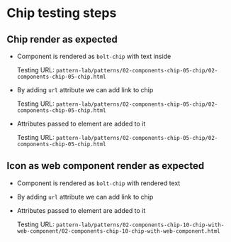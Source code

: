 # Chip testing steps

## Chip render as expected

- Component is rendered as `bolt-chip` with text inside

  Testing URL: `pattern-lab/patterns/02-components-chip-05-chip/02-components-chip-05-chip.html`
  
- By adding `url` attribute we can add link to chip
  
  Testing URL: `pattern-lab/patterns/02-components-chip-05-chip/02-components-chip-05-chip.html`
  
- Attributes passed to element are added to it
  
  Testing URL: `pattern-lab/patterns/02-components-chip-05-chip/02-components-chip-05-chip.html`
  
## Icon as web component render as expected

- Component is rendered as `bolt-chip` with rendered text
- By adding `url` attribute we can add link to chip
- Attributes passed to element are added to it

  Testing URL: `pattern-lab/patterns/02-components-chip-10-chip-with-web-component/02-components-chip-10-chip-with-web-component.html`
